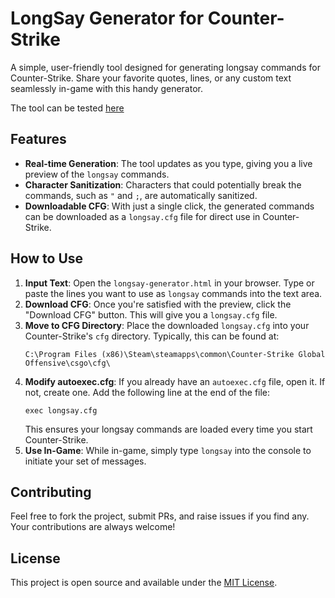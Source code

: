 # LongSay Generator for Counter-Strike

A simple, user-friendly tool designed for generating longsay commands for Counter-Strike. Share your favorite quotes, lines, or any custom text seamlessly in-game with this handy generator.

The tool can be tested [here](https://longsay.meta-tech.org/)

## Features

- **Real-time Generation**: The tool updates as you type, giving you a live preview of the `longsay` commands.
- **Character Sanitization**: Characters that could potentially break the commands, such as `"` and `;`, are automatically sanitized.
- **Downloadable CFG**: With just a single click, the generated commands can be downloaded as a `longsay.cfg` file for direct use in Counter-Strike.

## How to Use

1. **Input Text**: Open the `longsay-generator.html` in your browser. Type or paste the lines you want to use as `longsay` commands into the text area.
2. **Download CFG**: Once you're satisfied with the preview, click the "Download CFG" button. This will give you a `longsay.cfg` file.
3. **Move to CFG Directory**: Place the downloaded `longsay.cfg` into your Counter-Strike's `cfg` directory. Typically, this can be found at:
    ```
    C:\Program Files (x86)\Steam\steamapps\common\Counter-Strike Global Offensive\csgo\cfg\
    ```
4. **Modify autoexec.cfg**: If you already have an `autoexec.cfg` file, open it. If not, create one. Add the following line at the end of the file:
    ```
    exec longsay.cfg
    ```
    This ensures your longsay commands are loaded every time you start Counter-Strike.
5. **Use In-Game**: While in-game, simply type `longsay` into the console to initiate your set of messages.

## Contributing

Feel free to fork the project, submit PRs, and raise issues if you find any. Your contributions are always welcome!

## License

This project is open source and available under the [MIT License](LICENSE).
